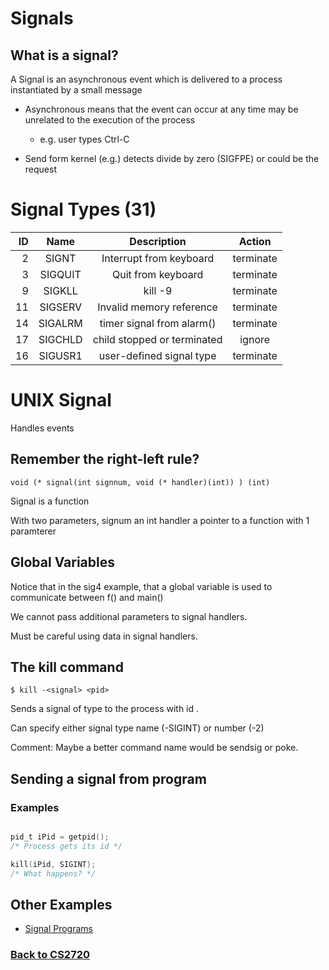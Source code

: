 # Signals

## What is a signal?

A Signal is an asynchronous event which is delivered to a process 
instantiated by a small message


- Asynchronous means that the event can occur at any time
   may be unrelated to the execution of the process
  - e.g. user types Ctrl-C

- Send form kernel (e.g.) detects divide by zero (SIGFPE) or could be the request

# Signal Types (31)

| ID | Name | Description | Action |
| --: | :-----: | :-----------------: | :----------: |
| 2 | SIGNT | Interrupt from keyboard | terminate |
| 3 | SIGQUIT | Quit from keyboard | terminate |
| 9 | SIGKLL | kill -9 | terminate |
| 11 | SIGSERV | Invalid memory reference | terminate |
| 14 | SIGALRM | timer signal from alarm() | terminate |
| 17 | SIGCHLD | child stopped or terminated | ignore |
| 16 | SIGUSR1 | user-defined signal type | terminate |


# UNIX Signal
Handles events

## Remember the right-left rule?
`void (* signal(int signnum, void (* handler)(int)) ) (int)`

Signal is a function

With two parameters,
signum an int
handler a pointer to a function with 1 paramterer

## Global Variables

Notice that in the sig4 example, that a global variable is used to communicate between f() and main()

We cannot pass additional parameters to signal handlers.

Must be careful using data in signal handlers.

## The kill command

`$ kill -<signal> <pid>`

Sends a signal of type <signal> to the process with id <pid>.

Can specify either signal type name (-SIGINT) or number (-2)

Comment: Maybe a better command name would be sendsig or poke.

## Sending a signal from program

### Examples
```c

pid_t iPid = getpid();
/* Process gets its id */

kill(iPid, SIGINT);
/* What happens? */

```
## Other Examples
 - [Signal Programs](%WEBPATH%/classes/cs1730/signals/programs)
### [Back to CS2720](%WEBPATH%/classes/cs1730/)